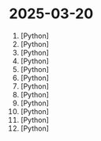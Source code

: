 # 2025-03-20

1. [](https://github.comundefined "Maple Mono: Open source monospace font with round corner, ligatures and Nerd-Font for IDE and terminal, fine-grained customization options. 带连字和控制台图标的圆角等宽字体，中英文宽度完美2:1，细粒度的自定义选项") [Python]
2. [](https://github.comundefined "Qlib is an AI-oriented quantitative investment platform that aims to realize the potential, empower research, and create value using AI technologies in quantitative investment, from exploring ideas to implementing productions. Qlib supports diverse machine learning modeling paradigms. including supervised learning, market dynamics modeling, and RL.") [Python]
3. [](https://github.comundefined "💻 A fully functional local AWS cloud stack. Develop and test your cloud & Serverless apps offline") [Python]
4. [](https://github.comundefined "Amphion (/æmˈfaɪən/) is a toolkit for Audio, Music, and Speech Generation. Its purpose is to support reproducible research and help junior researchers and engineers get started in the field of audio, music, and speech generation research and development.") [Python]
5. [](https://github.comundefined "Taming Stable Diffusion for Lip Sync!") [Python]
6. [](https://github.comundefined "This repository is for active development of the Azure SDK for Python. For consumers of the SDK we recommend visiting our public developer docs at https://learn.microsoft.com/python/azure/ or our versioned developer docs at https://azure.github.io/azure-sdk-for-python.") [Python]
7. [](https://github.comundefined "Python tool for converting files and office documents to Markdown.") [Python]
8. [](https://github.comundefined "The Database Toolkit for Python") [Python]
9. [](https://github.comundefined "Open-source deep-learning framework for building, training, and fine-tuning deep learning models using state-of-the-art Physics-ML methods") [Python]
10. [](https://github.comundefined "Simple, unified interface to multiple Generative AI providers") [Python]
11. [](https://github.comundefined "A sound cloning tool with a web interface, using your voice or any sound to record audio / 一个带web界面的声音克隆工具，使用你的音色或任意声音来录制音频") [Python]
12. [](https://github.comundefined "[CVPR 2025] DEIM: DETR with Improved Matching for Fast Convergence") [Python]
